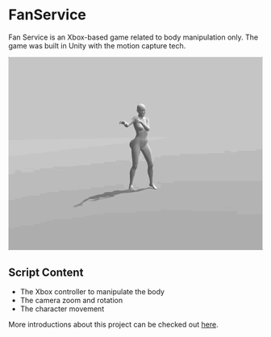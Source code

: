 # FanService

Fan Service is an Xbox-based game related to body manipulation only. The game was built in Unity with the motion capture tech.

![](ReadmeMaterials/Fan2.gif)

## Script Content
- The Xbox controller to manipulate the body
- The camera zoom and rotation
- The character movement

More introductions about this project can be checked out [here](https://fqhang.cargo.site/FanService).
